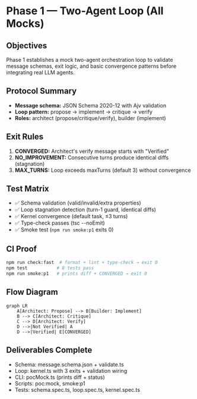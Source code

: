 # Phase 1 — Two-Agent Loop (All Mocks)

## Objectives
Phase 1 establishes a mock two-agent orchestration loop to validate message schemas, exit logic, and basic convergence patterns before integrating real LLM agents.

## Protocol Summary
- **Message schema:** JSON Schema 2020-12 with Ajv validation
- **Loop pattern:** propose → implement → critique → verify
- **Roles:** architect (propose/critique/verify), builder (implement)

## Exit Rules
1. **CONVERGED:** Architect's verify message starts with "Verified"
2. **NO_IMPROVEMENT:** Consecutive turns produce identical diffs (stagnation)
3. **MAX_TURNS:** Loop exceeds maxTurns (default 3) without convergence

## Test Matrix
- ✅ Schema validation (valid/invalid/extra properties)
- ✅ Loop stagnation detection (turn-1 guard, identical diffs)
- ✅ Kernel convergence (default task, ≤3 turns)
- ✅ Type-check passes (tsc --noEmit)
- ✅ Smoke test (`npm run smoke:p1` exits 0)

## CI Proof
```bash
npm run check:fast  # format + lint + type-check → exit 0
npm test           # 8 tests pass
npm run smoke:p1   # prints diff + CONVERGED → exit 0
```

## Flow Diagram
```mermaid
graph LR
    A[Architect: Propose] --> B[Builder: Implement]
    B --> C[Architect: Critique]
    C --> D[Architect: Verify]
    D -->|Not Verified| A
    D -->|Verified| E[CONVERGED]
```

## Deliverables Complete
- Schema: message.schema.json + validate.ts
- Loop: kernel.ts with 3 exits + validation wiring
- CLI: pocMock.ts (prints diff + status)
- Scripts: poc:mock, smoke:p1
- Tests: schema.spec.ts, loop.spec.ts, kernel.spec.ts
